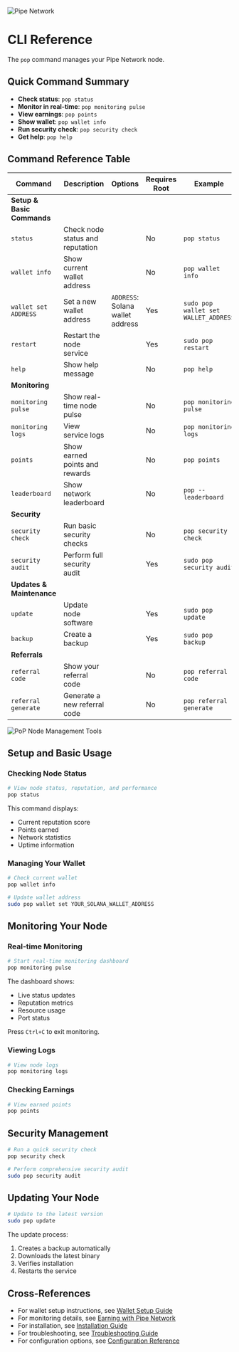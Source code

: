 ![Pipe Network](../images/pipe-network-pop.jpeg)

# CLI Reference

The `pop` command manages your Pipe Network node.

## Quick Command Summary

- **Check status**: `pop status`
- **Monitor in real-time**: `pop monitoring pulse`
- **View earnings**: `pop points`
- **Show wallet**: `pop wallet info`
- **Run security check**: `pop security check`
- **Get help**: `pop help`

## Command Reference Table

| Command | Description | Options | Requires Root | Example |
|---------|-------------|---------|---------------|---------|
| **Setup & Basic Commands** |
| `status` | Check node status and reputation | | No | `pop status` |
| `wallet info` | Show current wallet address | | No | `pop wallet info` |
| `wallet set ADDRESS` | Set a new wallet address | `ADDRESS`: Solana wallet address | Yes | `sudo pop wallet set WALLET_ADDRESS` |
| `restart` | Restart the node service | | Yes | `sudo pop restart` |
| `help` | Show help message | | No | `pop help` |
| **Monitoring** |
| `monitoring pulse` | Show real-time node pulse | | No | `pop monitoring pulse` |
| `monitoring logs` | View service logs | | No | `pop monitoring logs` |
| `points` | Show earned points and rewards | | No | `pop points` |
| `leaderboard` | Show network leaderboard | | No | `pop --leaderboard` |
| **Security** |
| `security check` | Run basic security checks | | No | `pop security check` |
| `security audit` | Perform full security audit | | Yes | `sudo pop security audit` |
| **Updates & Maintenance** |
| `update` | Update node software | | Yes | `sudo pop update` |
| `backup` | Create a backup | | Yes | `sudo pop backup` |
| **Referrals** |
| `referral code` | Show your referral code | | No | `pop referral code` |
| `referral generate` | Generate a new referral code | | No | `pop referral generate` |

![PoP Node Management Tools](../images/PoP-node-management.jpeg)

## Setup and Basic Usage

### Checking Node Status

```bash
# View node status, reputation, and performance
pop status
```

This command displays:
- Current reputation score
- Points earned
- Network statistics
- Uptime information

### Managing Your Wallet

```bash
# Check current wallet
pop wallet info

# Update wallet address
sudo pop wallet set YOUR_SOLANA_WALLET_ADDRESS
```

## Monitoring Your Node

### Real-time Monitoring

```bash
# Start real-time monitoring dashboard
pop monitoring pulse
```

The dashboard shows:
- Live status updates
- Reputation metrics
- Resource usage
- Port status

Press `Ctrl+C` to exit monitoring.

### Viewing Logs

```bash
# View node logs
pop monitoring logs
```

### Checking Earnings

```bash
# View earned points
pop points
```

## Security Management

```bash
# Run a quick security check
pop security check

# Perform comprehensive security audit
sudo pop security audit
```

## Updating Your Node

```bash
# Update to the latest version
sudo pop update
```

The update process:
1. Creates a backup automatically
2. Downloads the latest binary
3. Verifies installation
4. Restarts the service

## Cross-References

- For wallet setup instructions, see [Wallet Setup Guide](../guides/wallet-setup.md)
- For monitoring details, see [Earning with Pipe Network](../guides/earning.md)
- For installation, see [Installation Guide](../guides/installation.md)
- For troubleshooting, see [Troubleshooting Guide](troubleshooting.md)
- For configuration options, see [Configuration Reference](config.md) 